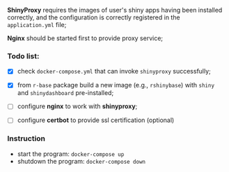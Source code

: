 __ShinyProxy__ requires the images of user's shiny apps having been installed correctly, and the configuration is correctly registered in the `application.yml` file;

__Nginx__ should be started first to provide proxy service;


### Todo list:

- [x] check `docker-compose.yml` that can invoke `shinyproxy` successfully;
- [x] from `r-base` package build a new image (e.g., `rshinybase`) with `shiny` and `shinydashboard` pre-installed;
- [ ] configure __nginx__ to work with __shinyproxy__;
- [ ] configure __certbot__ to provide ssl certification (optional)


### Instruction

- start the program: `docker-compose up`
- shutdown the program: `docker-compose down`
